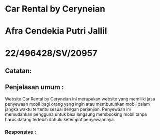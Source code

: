 # Car Rental by Ceryneian
# Afra Cendekia Putri Jallil
# 22/496428/SV/20957

## Catatan:
## Penjelasan umum :
Website Car Rental by Ceryneian ini merupakan website yang memiliki jasa penyewaan mobil bagi orang yang ingin atau membutuhkan mobil dalam jangka waktu tertentu sesuai dengan perjanjian. Penyewaan ini memudahkan pengguna untuk bisa langsung membooking mobil tanpa harus datang terlebih dahulu ketempat penyewaannya. 
### Responsive :

